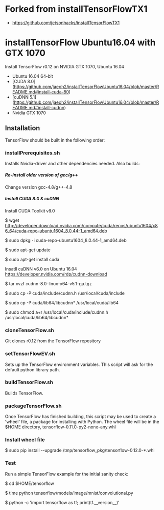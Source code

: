 # Forked from installTensorFlowTX1
* https://github.com/jetsonhacks/installTensorFlowTX1

# installTensorFlow Ubuntu16.04 with GTX 1070
Install TensorFlow r0.12 on NVIDIA GTX 1070, Ubuntu 16.04

* Ubuntu 16.04 64-bit
* [CUDA 8.0] (https://github.com/jaeoh2/installTensorFlowUbuntu16.04/blob/master/README.md#install-cuda-80)
* [cuDNN 5.1] (https://github.com/jaeoh2/installTensorFlowUbuntu16.04/blob/master/README.md#install-cudnn)
* Nvidia GTX 1070

## Installation
TensorFlow should be built in the following order:

### installPrerequisites.sh
Installs Nvidia-driver and other dependencies needed. Also builds:
##### Re-install older version of gcc/g++
Change version gcc-4.8/g++-4.8
##### Install CUDA 8.0 & cuDNN
Install CUDA Toolkit v8.0

$ wget http://developer.download.nvidia.com/compute/cuda/repos/ubuntu1604/x86_64/cuda-repo-ubuntu1604_8.0.44-1_amd64.deb

$ sudo dpkg -i cuda-repo-ubuntu1604_8.0.44-1_amd64.deb

$ sudo apt-get update

$ sudo apt-get install cuda

Insatll cuDNN v6.0 on Ubuntu 16.04
https://developer.nvidia.com/rdp/cudnn-download

$ tar xvzf cudnn-8.0-linux-x64-v5.1-ga.tgz

$ sudo cp -P cuda/include/cudnn.h /usr/local/cuda/include

$ sudo cp -P cuda/lib64/libcudnn* /usr/local/cuda/lib64

$ sudo chmod a+r /usr/local/cuda/include/cudnn.h /usr/local/cuda/lib64/libcudnn*

### cloneTensorFlow.sh
Git clones r0.12 from the TensorFlow repository

### setTensorFlowEV.sh
Sets up the TensorFlow environment variables. This script will ask for the default python library path.

### buildTensorFlow.sh
Builds TensorFlow.

### packageTensorFlow.sh
Once TensorFlow has finished building, this script may be used to create a 'wheel' file, a package for installing with Python. The wheel file will be in the $HOME directory, tensorflow-0.11.0-py2-none-any.whl

### Install wheel file
$ sudo pip install --upgrade /tmp/tensorflow_pkg/tensorflow-0.12.0-*.whl

### Test
Run a simple TensorFlow example for the initial sanity check:

$ cd $HOME/tensorflow

$ time python tensorflow/models/image/mnist/convolutional.py 

$ python -c 'import tensorflow as tf; print(tf.\_\_version\_\_)'

